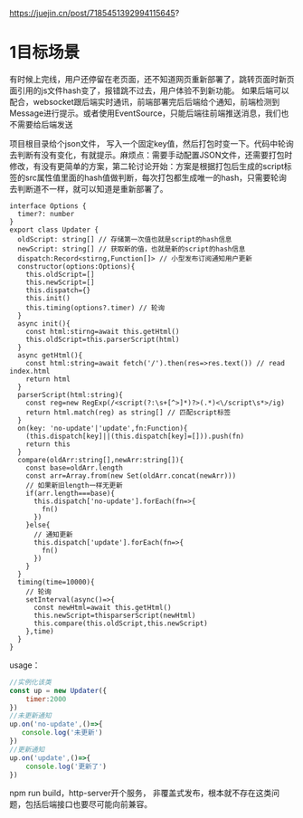 
https://juejin.cn/post/7185451392994115645?
# 1目标场景
有时候上完线，用户还停留在老页面，还不知道网页重新部署了，跳转页面时新页面引用的js文件hash变了，报错跳不过去，用户体验不到新功能。
如果后端可以配合，websocket跟后端实时通讯，前端部署完后后端给个通知，前端检测到Message进行提示。或者使用EventSource，只能后端往前端推送消息，我们也不需要给后端发送

项目根目录给个json文件，
写入一个固定key值，然后打包时变一下。代码中轮询去判断有没有变化，有就提示。麻烦点：需要手动配置JSON文件，还需要打包时修改，有没有更简单的方案，第二轮讨论开始：方案是根据打包后生成的script标签的src属性值里面的hash值做判断，每次打包都生成唯一的hash，只需要轮询去判断道不一样，就可以知道是重新部署了。
```tsx
interface Options {
  timer?: number
}
export class Updater {
  oldScript: string[] // 存储第一次值也就是script的hash信息
  newScript: string[] // 获取新的值，也就是新的script的hash信息
  dispatch:Record<stirng,Function[]> // 小型发布订阅通知用户更新
  constructor(options:Options){
    this.oldScript=[]
    this.newScript=[]
    this.dispatch={}
    this.init()
    this.timing(options?.timer) // 轮询
  }
  async init(){
    const html:stirng=await this.getHtml()
    this.oldScript=this.parserScript(html)
  }
  async getHtml(){
    const html:string=await fetch('/').then(res=>res.text()) // read index.html
    return html
  }
  parserScript(html:string){
    const reg=new RegExp(/<script(?:\s+[^>]*)?>(.*)<\/script\s*>/ig)
    return html.match(reg) as string[] // 匹配script标签
  }
  on(key: 'no-update'|'update',fn:Function){
    (this.dispatch[key]||(this.dispatch[key]=[])).push(fn)
    return this
  }
  compare(oldArr:string[],newArr:string[]){
    const base=oldArr.length
    const arr=Array.from(new Set(oldArr.concat(newArr)))
    // 如果新旧length一样无更新
    if(arr.length===base){
      this.dispatch['no-update'].forEach(fn=>{
        fn()
      })
    }else{
      // 通知更新
      this.dispatch['update'].forEach(fn=>{
        fn()
      })
    }
  }
  timing(time=10000){
    // 轮询
    setInterval(async()=>{
      const newHtml=await this.getHtml()
      this.newScript=thisparserScript(newHtml)
      this.compare(this.oldScript,this.newScript)
    },time)
  }
}
```
usage：
```js
//实例化该类
const up = new Updater({
    timer:2000
})
//未更新通知
up.on('no-update',()=>{
   console.log('未更新')
})
//更新通知
up.on('update',()=>{
    console.log('更新了')
})
```

npm run build，http-server开个服务，
非覆盖式发布，根本就不存在这类问题，包括后端接口也要尽可能向前兼容。

